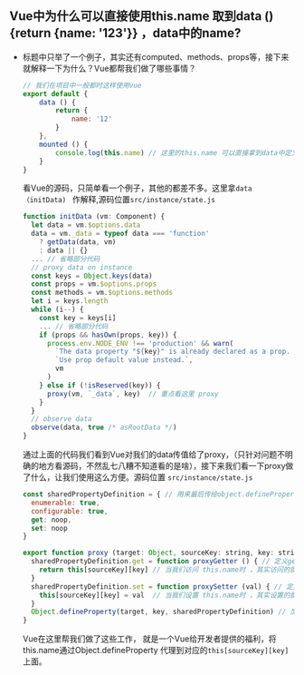 ## Vue中为什么可以直接使用this.name 取到data () {return {name: '123'}} ，data中的name?

- 标题中只举了一个例子，其实还有computed、methods、props等，接下来就解释一下为什么？Vue都帮我们做了哪些事情？

  ```js
  // 我们在项目中一般都时这样使用vue
  export default {
      data () {
          return {
              name: '12'
          }
      },
      mounted () {
          console.log(this.name) // 这里的this.name 可以直接拿到data中定义的name, 为什么呢？
      }
  }
  ```

  看Vue的源码，只简单看一个例子，其他的都差不多。这里拿`data（initData) ` 作解释,源码位置`src/instance/state.js`

  ```js
  function initData (vm: Component) {
    let data = vm.$options.data
    data = vm._data = typeof data === 'function'
      ? getData(data, vm)
      : data || {}
    ... // 省略部分代码
    // proxy data on instance
    const keys = Object.keys(data)
    const props = vm.$options.props
    const methods = vm.$options.methods
    let i = keys.length
    while (i--) {
      const key = keys[i]
      ... // 省略部分代码
      if (props && hasOwn(props, key)) {
        process.env.NODE_ENV !== 'production' && warn(
          `The data property "${key}" is already declared as a prop. ` +
          `Use prop default value instead.`,
          vm
        )
      } else if (!isReserved(key)) {
        proxy(vm, `_data`, key)  // 重点看这里 proxy
      }
    }
    // observe data
    observe(data, true /* asRootData */)
  }
  ```

  通过上面的代码我们看到Vue对我们的data传值给了proxy，（只针对问题不明确的地方看源码，不然乱七八糟不知道看的是啥），接下来我们看一下proxy做了什么，让我们使用这么方便。源码位置 `src/instance/state.js`

  ```js
  const sharedPropertyDefinition = { // 用来最后传给object.defineProperty的第三个参数
    enumerable: true,
    configurable: true,
    get: noop,
    set: noop
  }
  
  export function proxy (target: Object, sourceKey: string, key: string) {
    sharedPropertyDefinition.get = function proxyGetter () { // 定义get方法
      return this[sourceKey][key] // 当我们访问 this.name时 ，其实访问的就是 this['_data']['name']
    }
    sharedPropertyDefinition.set = function proxySetter (val) { // 定义set方法
      this[sourceKey][key] = val  // 当我们设置 this.name时 ，其实设置的就是 this['_data']['name']
    }
    Object.defineProperty(target, key, sharedPropertyDefinition) // 加拦截
  }
  
  ```

  Vue在这里帮我们做了这些工作， 就是一个Vue给开发者提供的福利，将this.name通过Object.defineProperty 代理到对应的`this[sourceKey][key]`上面。


